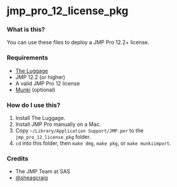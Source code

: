 # jmp_pro_12_license_pkg

### What is this?

You can use these files to deploy a JMP Pro 12.2+ license.

### Requirements

* [The Luggage](https://github.com/unixorn/luggage)
* JMP 12.2 (or higher)
* A valid JMP Pro 12 license
* [Munki](https://github.com/munki/munki) (optional)

### How do I use this?

1. Install The Luggage.
2. Install JMP Pro manually on a Mac.
3. Copy `~/Library/Application Support/JMP.per` to the `jmp_pro_12_license_pkg` folder.
4. `cd` into this folder, then `make dmg`, `make pkg`, or `make munkiimport`.

### Credits

* The JMP Team at SAS
* [@sheagcraig](https://github.com/sheagcraig)
